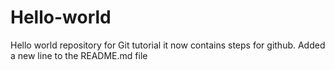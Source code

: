 # Hello-world
Hello world repository for Git tutorial
it now contains steps for github.
Added a new line to the README.md file
